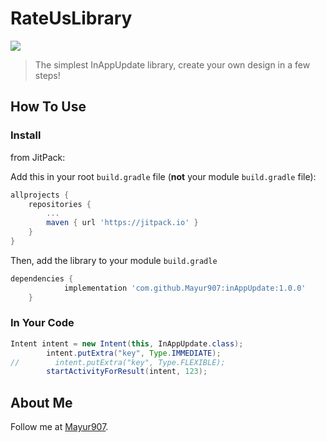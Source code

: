 # RateUsLibrary
[![](https://jitpack.io/v/Mayur907/inAppUpdate.svg)](https://jitpack.io/#Mayur907/inAppUpdate)

>The simplest InAppUpdate library, create your own design in a few steps!
 

## How To Use
### Install
from JitPack:

Add this in your root `build.gradle` file (**not** your module `build.gradle` file):
```gradle
allprojects {
    repositories {
        ...
        maven { url 'https://jitpack.io' }
    }
}

```
Then, add the library to your module `build.gradle`
```gradle
dependencies {
	        implementation 'com.github.Mayur907:inAppUpdate:1.0.0'
	}
```

### In Your Code
```java
Intent intent = new Intent(this, InAppUpdate.class);
        intent.putExtra("key", Type.IMMEDIATE);
//        intent.putExtra("key", Type.FLEXIBLE);
        startActivityForResult(intent, 123);

```
## About Me
Follow me at [Mayur907](https://github.com/Mayur907).

